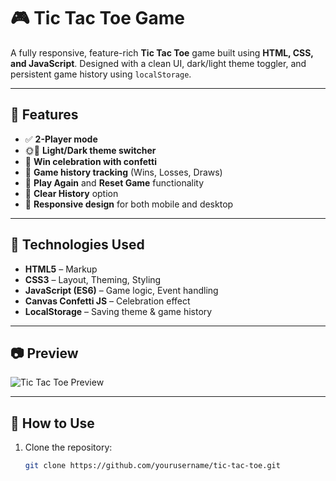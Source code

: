 # 🎮 Tic Tac Toe Game

A fully responsive, feature-rich **Tic Tac Toe** game built using **HTML, CSS, and JavaScript**. Designed with a clean UI, dark/light theme toggler, and persistent game history using `localStorage`.

---

## 📌 Features

- ✅ **2-Player mode**
- 🌞🌚 **Light/Dark theme switcher**
- 🥇 **Win celebration with confetti**
- 📜 **Game history tracking** (Wins, Losses, Draws)
- 🔁 **Play Again** and **Reset Game** functionality
- 🧹 **Clear History** option
- 🎨 **Responsive design** for both mobile and desktop

---

## 🧠 Technologies Used

- **HTML5** – Markup
- **CSS3** – Layout, Theming, Styling
- **JavaScript (ES6)** – Game logic, Event handling
- **Canvas Confetti JS** – Celebration effect
- **LocalStorage** – Saving theme & game history

---

## 📷 Preview

![Tic Tac Toe Preview](preview.png) <!-- Replace with your thumbnail image -->

---

## 🚀 How to Use

1. Clone the repository:
   ```bash
   git clone https://github.com/yourusername/tic-tac-toe.git
